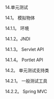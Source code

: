 14.单元测试

14.1。 模拟物体

14.1.1。 环境

14.1.2。JNDI

14.1.3。 Servlet API

14.1.4。 Portlet API

14.2。 单元测试支持类

14.2.1。 一般测试工具

14.2.2。 Spring MVC

